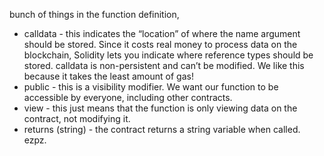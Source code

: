  bunch of things in the function definition,

 - calldata - this indicates the “location” of where the name argument should be stored. Since it costs real money to process data on the blockchain, Solidity lets you indicate where reference types should be stored. calldata is non-persistent and can’t be modified. We like this because it takes the least amount of gas!
- public - this is a visibility modifier. We want our function to be accessible by everyone, including other contracts.
- view - this just means that the function is only viewing data on the contract, not modifying it.
- returns (string) - the contract returns a string variable when called. ezpz.